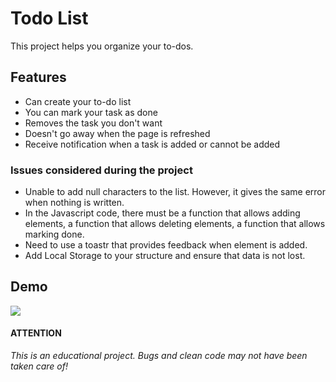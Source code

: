 
# Todo List

This project helps you organize your to-dos.


## Features

- Can create your to-do list
- You can mark your task as done
- Removes the task you don't want
- Doesn't go away when the page is refreshed
- Receive notification when a task is added or cannot be added

  
### Issues considered during the project
* Unable to add null characters to the list. However, it gives the same error when nothing is written.
* In the Javascript code, there must be a function that allows adding elements, a function that allows deleting elements, a function that allows marking done.
* Need to use a toastr that provides feedback when element is added.
* Add Local Storage to your structure and ensure that data is not lost.

## Demo
![](https://github.com/Fateehs/Todo-List/todolist.gif)


#### ATTENTION

*This is an educational project. Bugs and clean code may not have been taken care of!*
